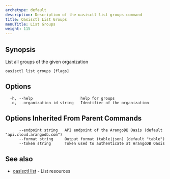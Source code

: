 ```yaml
---
archetype: default
description: Description of the oasisctl list groups command
title: Oasisctl List Groups
menuTitle: List Groups
weight: 115
---
```

## Synopsis
List all groups of the given organization

```
oasisctl list groups [flags]
```

## Options
```
  -h, --help                     help for groups
  -o, --organization-id string   Identifier of the organization
```

## Options Inherited From Parent Commands
```
      --endpoint string   API endpoint of the ArangoDB Oasis (default "api.cloud.arangodb.com")
      --format string     Output format (table|json) (default "table")
      --token string      Token used to authenticate at ArangoDB Oasis
```

## See also
* [oasisctl list](_index.md)	 - List resources

